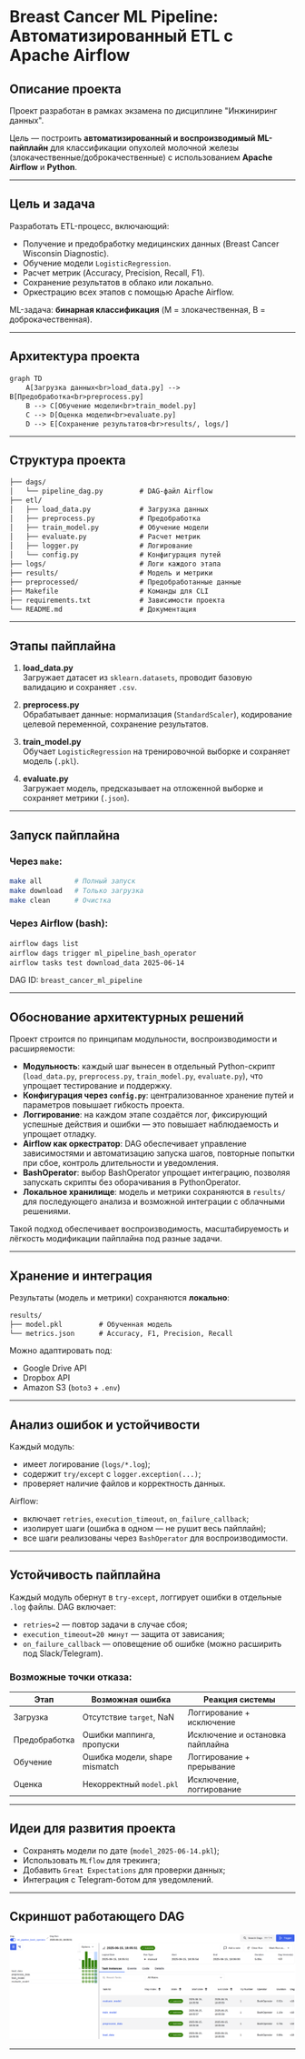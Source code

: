 # Breast Cancer ML Pipeline: Автоматизированный ETL с Apache Airflow

## Описание проекта

Проект разработан в рамках экзамена по дисциплине "Инжиниринг данных". 

Цель — построить **автоматизированный и воспроизводимый ML-пайплайн** для классификации опухолей молочной железы (злокачественные/доброкачественные) с использованием **Apache Airflow** и **Python**.

---

## Цель и задача

Разработать ETL-процесс, включающий:
- Получение и предобработку медицинских данных (Breast Cancer Wisconsin Diagnostic).
- Обучение модели `LogisticRegression`.
- Расчет метрик (Accuracy, Precision, Recall, F1).
- Сохранение результатов в облако или локально.
- Оркестрацию всех этапов с помощью Apache Airflow.

ML-задача: **бинарная классификация** (M = злокачественная, B = доброкачественная).

---

## Архитектура проекта

```mermaid
graph TD
    A[Загрузка данных<br>load_data.py] --> B[Предобработка<br>preprocess.py]
    B --> C[Обучение модели<br>train_model.py]
    C --> D[Оценка модели<br>evaluate.py]
    D --> E[Сохранение результатов<br>results/, logs/]
```

---

## Структура проекта

```
├── dags/
│   └── pipeline_dag.py         # DAG-файл Airflow
├── etl/
│   ├── load_data.py            # Загрузка данных
│   ├── preprocess.py           # Предобработка
│   ├── train_model.py          # Обучение модели
│   ├── evaluate.py             # Расчет метрик
│   ├── logger.py               # Логирование
│   └── config.py               # Конфигурация путей
├── logs/                       # Логи каждого этапа
├── results/                    # Модель и метрики
├── preprocessed/               # Предобработанные данные
├── Makefile                    # Команды для CLI
├── requirements.txt            # Зависимости проекта
└── README.md                   # Документация
```

---

## Этапы пайплайна

1. **load_data.py**  
   Загружает датасет из `sklearn.datasets`, проводит базовую валидацию и сохраняет `.csv`.

2. **preprocess.py**  
   Обрабатывает данные: нормализация (`StandardScaler`), кодирование целевой переменной, сохранение результатов.

3. **train_model.py**  
   Обучает `LogisticRegression` на тренировочной выборке и сохраняет модель (`.pkl`).

4. **evaluate.py**  
   Загружает модель, предсказывает на отложенной выборке и сохраняет метрики (`.json`).

---

## Запуск пайплайна

### Через `make`:

```bash
make all        # Полный запуск
make download   # Только загрузка
make clean      # Очистка
```

### Через Airflow (bash):

```bash
airflow dags list
airflow dags trigger ml_pipeline_bash_operator
airflow tasks test download_data 2025-06-14
```

DAG ID: `breast_cancer_ml_pipeline`

---

## Обоснование архитектурных решений

Проект строится по принципам модульности, воспроизводимости и расширяемости:

- **Модульность**: каждый шаг вынесен в отдельный Python-скрипт (`load_data.py`, `preprocess.py`, `train_model.py`, `evaluate.py`), что упрощает тестирование и поддержку.
- **Конфигурация через `config.py`**: централизованное хранение путей и параметров повышает гибкость проекта.
- **Логгирование**: на каждом этапе создаётся лог, фиксирующий успешные действия и ошибки — это повышает наблюдаемость и упрощает отладку.
- **Airflow как оркестратор**: DAG обеспечивает управление зависимостями и автоматизацию запуска шагов, повторные попытки при сбое, контроль длительности и уведомления.
- **BashOperator**: выбор BashOperator упрощает интеграцию, позволяя запускать скрипты без оборачивания в PythonOperator.
- **Локальное хранилище**: модель и метрики сохраняются в `results/` для последующего анализа и возможной интеграции с облачными решениями.

Такой подход обеспечивает воспроизводимость, масштабируемость и лёгкость модификации пайплайна под разные задачи.

---

## Хранение и интеграция

Результаты (модель и метрики) сохраняются **локально**:

```
results/
├── model.pkl         # Обученная модель
└── metrics.json      # Accuracy, F1, Precision, Recall
```

Можно адаптировать под:
- Google Drive API
- Dropbox API
- Amazon S3 (`boto3` + `.env`)

---

## Анализ ошибок и устойчивости

Каждый модуль:
- имеет логирование (`logs/*.log`);
- содержит `try/except` с `logger.exception(...)`;
- проверяет наличие файлов и корректность данных.

Airflow:
- включает `retries`, `execution_timeout`, `on_failure_callback`;
- изолирует шаги (ошибка в одном — не рушит весь пайплайн);
- все шаги реализованы через `BashOperator` для воспроизводимости.

---

## Устойчивость пайплайна

Каждый модуль обернут в `try-except`, логгирует ошибки в отдельные `.log` файлы. DAG включает:

- `retries=2` — повтор задачи в случае сбоя;
- `execution_timeout=20 минут` — защита от зависания;
- `on_failure_callback` — оповещение об ошибке (можно расширить под Slack/Telegram).

### Возможные точки отказа:

| Этап           | Возможная ошибка                  | Реакция системы                            |
|----------------|-----------------------------------|--------------------------------------------|
| Загрузка       | Отсутствие `target`, NaN          | Логгирование + исключение                  |
| Предобработка  | Ошибки маппинга, пропуски         | Исключение и остановка пайплайна           |
| Обучение       | Ошибка модели, shape mismatch     | Логгирование + прерывание                  |
| Оценка         | Некорректный `model.pkl`          | Исключение, логгирование                   |

---

## Идеи для развития проекта


- Сохранять модели по дате (`model_2025-06-14.pkl`);
- Использовать `MLflow` для трекинга;
- Добавить `Great Expectations` для проверки данных;
- Интеграция с Telegram-ботом для уведомлений.

---

## Скриншот работающего DAG

![alt text](image.png)

---
